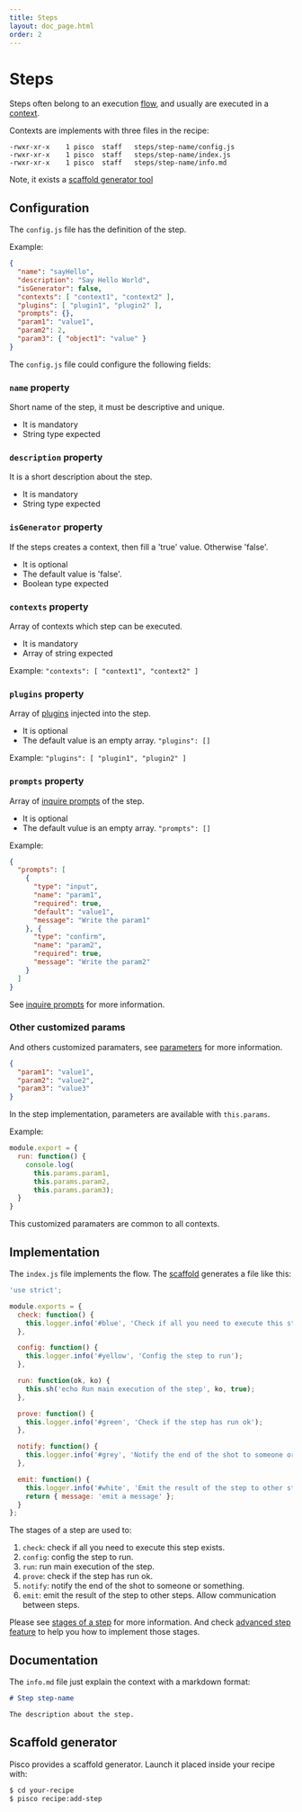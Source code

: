 ```yaml
---
title: Steps
layout: doc_page.html
order: 2
---
```


# Steps

Steps often belong to an execution [flow](./03-flows.html), and usually are executed in a [context](./01-contexts.html).

Contexts are implements with three files in the recipe:

```
-rwxr-xr-x    1 pisco  staff   steps/step-name/config.js
-rwxr-xr-x    1 pisco  staff   steps/step-name/index.js
-rwxr-xr-x    1 pisco  staff   steps/step-name/info.md
```

Note, it exists a [scaffold generator tool](#scaffold)

## Configuration

The `config.js` file has the definition of the step.

Example:

```json
{
  "name": "sayHello",
  "description": "Say Hello World",
  "isGenerator": false,
  "contexts": [ "context1", "context2" ],
  "plugins": [ "plugin1", "plugin2" ],
  "prompts": {},
  "param1": "value1",
  "param2": 2,
  "param3": { "object1": "value" }
}
```

The `config.js` file could configure the following fields:

### `name` property

Short name of the step, it must be descriptive and unique.

- It is mandatory
- String type expected

### `description` property

It is a short description about the step.

- It is mandatory
- String type expected

### `isGenerator` property

If the steps creates a context, then fill a 'true' value. Otherwise 'false'.

- It is optional
- The default value is 'false'.
- Boolean type expected

### `contexts` property

Array of contexts which step can be executed.

- It is mandatory
- Array of string expected

Example: `"contexts": [ "context1", "context2" ]`

### `plugins` property

Array of [plugins](./07-plugins.html) injected into the step.

- It is optional
- The default value is an empty array. `"plugins": []`

Example: `"plugins": [ "plugin1", "plugin2" ]`

### `prompts` property

Array of [inquire prompts](./06-inquire.html) of the step.

- It is optional
- The default vulue is an empty array. `"prompts": []`

Example:

```json
{
  "prompts": [
    {
      "type": "input",
      "name": "param1",
      "required": true,
      "default": "value1",
      "message": "Write the param1"
    }, {
      "type": "confirm",
      "name": "param2",
      "required": true,
      "message": "Write the param2"
    }
  ]
}
```

See [inquire prompts](./06-inquire.html) for more information.

### <a name="paramaters"></a>Other customized params

And others customized paramaters, see [parameters](./05-parameters.html) for more information.

```json
{
  "param1": "value1",
  "param2": "value2",
  "param3": "value3"
}
```

In the step implementation, parameters are available with `this.params`.

Example:

```javascript
module.export = {
  run: function() {
    console.log(
      this.params.param1,
      this.params.param2,
      this.params.param3);
  }
}
```

This customized paramaters are common to all contexts.

## Implementation

The `index.js` file implements the flow. The [scaffold](#scaffold) generates a file like this:

```javascript
'use strict';

module.exports = {
  check: function() {
    this.logger.info('#blue', 'Check if all you need to execute this step exists');
  },

  config: function() {
    this.logger.info('#yellow', 'Config the step to run');
  },

  run: function(ok, ko) {
    this.sh('echo Run main execution of the step', ko, true);
  },

  prove: function() {
    this.logger.info('#green', 'Check if the step has run ok');
  },

  notify: function() {
    this.logger.info('#grey', 'Notify the end of the shot to someone or something');
  },

  emit: function() {
    this.logger.info('#white', 'Emit the result of the step to other steps. Allow communication between steps');
    return { message: 'emit a message' };
  }
};
```

The stages of a step are used to:

1. `check`: check if all you need to execute this step exists.
1. `config`: config the step to run.
1. `run`: run main execution of the step.
1. `prove`: check if the step has run ok.
1. `notify`: notify the end of the shot to someone or something.
1. `emit`: emit the result of the step to other steps. Allow communication between steps.

Please see [stages of a step](./04-stages.html) for more information. And check [advanced step feature](./09-steps-advanced.html) to help you how to implement those stages.

## Documentation

The `info.md` file just explain the context with a markdown format:

```markdown
# Step step-name

The description about the step.
```

## <a name="scaffold"></a>Scaffold generator

Pisco provides a scaffold generator. Launch it placed inside your recipe with:

```sh
$ cd your-recipe
$ pisco recipe:add-step
```
